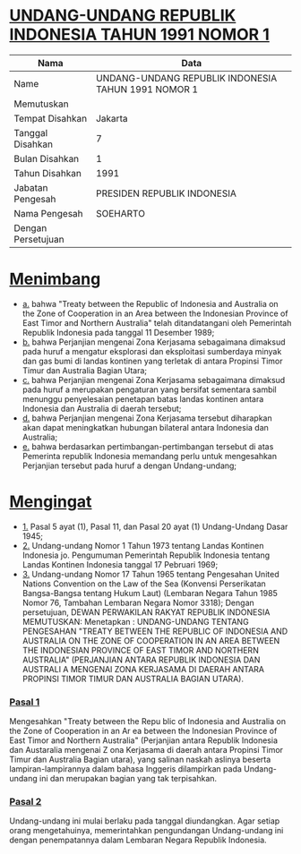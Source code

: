 # [UNDANG-UNDANG REPUBLIK INDONESIA TAHUN 1991 NOMOR 1](http://example.org/legal/document/uu/1991/1)

| Nama | Data |
| ------ | ----- |
|Name|UNDANG-UNDANG REPUBLIK INDONESIA TAHUN 1991 NOMOR 1|
|Memutuskan||
|Tempat Disahkan|Jakarta|
|Tanggal Disahkan|7|
|Bulan Disahkan|1|
|Tahun Disahkan|1991|
|Jabatan Pengesah|PRESIDEN REPUBLIK INDONESIA|
|Nama Pengesah|SOEHARTO|
|Dengan Persetujuan||
# [Menimbang](http://example.org/legal/document/uu/1991/1/menimbang)

* [a.](http://example.org/legal/document/uu/1991/1/menimbang/point/a) bahwa "Treaty between the Republic of Indonesia and Australia on the Zone of Cooperation in an Area between the Indonesian Province of East Timor and Northern Australia" telah ditandatangani oleh Pemerintah Republik Indonesia pada tanggal 11 Desember 1989;
* [b.](http://example.org/legal/document/uu/1991/1/menimbang/point/b) bahwa Perjanjian mengenai Zona Kerjasama sebagaimana dimaksud pada huruf a mengatur eksplorasi dan eksploitasi sumberdaya minyak dan gas bumi di landas kontinen yang terletak di antara Propinsi Timor Timur dan Australia Bagian Utara;
* [c.](http://example.org/legal/document/uu/1991/1/menimbang/point/c) bahwa Perjanjian mengenai Zona Kerjasama sebagaimana dimaksud pada huruf a merupakan pengaturan yang bersifat sementara sambil menunggu penyelesaian penetapan batas landas kontinen antara Indonesia dan Australia di daerah tersebut;
* [d.](http://example.org/legal/document/uu/1991/1/menimbang/point/d) bahwa Perjanjian mengenai Zona Kerjasama tersebut diharapkan akan dapat meningkatkan hubungan bilateral antara Indonesia dan Australia;
* [e.](http://example.org/legal/document/uu/1991/1/menimbang/point/e) bahwa berdasarkan pertimbangan-pertimbangan tersebut di atas Pemerinta republik Indonesia memandang perlu untuk mengesahkan Perjanjian tersebut pada huruf a dengan Undang-undang;
# [Mengingat](http://example.org/legal/document/uu/1991/1/mengingat)

* [1.](http://example.org/legal/document/uu/1991/1/mengingat/point/0001) Pasal 5 ayat (1), Pasal 11, dan Pasal 20 ayat (1) Undang-Undang Dasar 1945;
* [2.](http://example.org/legal/document/uu/1991/1/mengingat/point/0002) Undang-undang Nomor 1 Tahun 1973 tentang Landas Kontinen Indonesia jo. Pengumuman Pemerintah Republik Indonesia tentang Landas Kontinen Indonesia tanggal 17 Pebruari 1969;
* [3.](http://example.org/legal/document/uu/1991/1/mengingat/point/0003) Undang-undang Nomor 17 Tahun 1965 tentang Pengesahan United Nations Convention on the Law of the Sea (Konvensi Perserikatan Bangsa-Bangsa tentang Hukum Laut) (Lembaran Negara Tahun 1985 Nomor 76, Tambahan Lembaran Negara Nomor 3318); Dengan persetujuan, DEWAN PERWAKILAN RAKYAT REPUBLIK INDONESIA MEMUTUSKAN: Menetapkan : UNDANG-UNDANG TENTANG PENGESAHAN "TREATY BETWEEN THE REPUBLIC OF INDONESIA AND AUSTRALIA ON THE ZONE OF COOPERATION IN AN AREA BETWEEN THE INDONESIAN PROVINCE OF EAST TIMOR AND NORTHERN AUSTRALIA" (PERJANJIAN ANTARA REPUBLIK INDONESIA DAN AUSTRALI A MENGENAI ZONA KERJASAMA DI DAERAH ANTARA PROPINSI TIMOR TIMUR DAN AUSTRALIA BAGIAN UTARA).

### [Pasal 1](http://example.org/legal/document/uu/1991/1/pasal/0001)
Mengesahkan "Treaty between the Repu blic of Indonesia and Australia on the Zone of Cooperation in an Ar ea between the Indonesian Province of East Timor and Northern Australia" (Perjanjian antara Republik Indonesia dan Austaralia mengenai Z ona Kerjasama di daerah antara Propinsi Timor Timur dan Australia Bagian utara), yang salinan naskah aslinya beserta lampiran-lampirannya dalam bahasa Inggeris dilampirkan pada Undang-undang ini dan merupakan bagian yang tak terpisahkan.


### [Pasal 2](http://example.org/legal/document/uu/1991/1/pasal/0002)
Undang-undang ini mulai berlaku pada tanggal diundangkan. Agar setiap orang mengetahuinya, memerintahkan pengundangan Undang-undang ini dengan penempatannya dalam Lembaran Negara Republik Indonesia.
